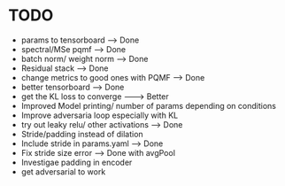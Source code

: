 # TODO

- params to tensorboard --> Done
- spectral/MSe pqmf --> Done
- batch norm/ weight norm --> Done
- Residual stack --> Done
- change metrics to good ones with PQMF --> Done
- better tensorboard --> Done
- get the KL loss to converge ---> Better
- Improved Model printing/ number of params depending on conditions
- Improve adversaria loop especially with KL
- try out leaky relu/ other activations --> Done
- Stride/padding instead of dilation 
- Include stride in params.yaml --> Done
- Fix stride size error --> Done with avgPool
- Investigae padding in encoder
- get adversarial to work